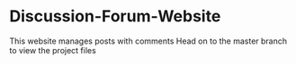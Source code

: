 # Discussion-Forum-Website
This website manages posts with comments
Head on to the master branch to view the project files
